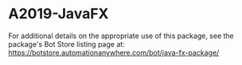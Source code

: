 # A2019-JavaFX 

For additional details on the appropriate use of this package, see the package's Bot Store listing page at: https://botstore.automationanywhere.com/bot/java-fx-package/